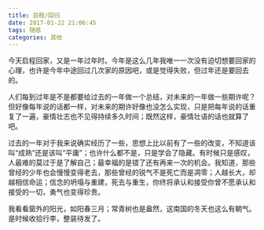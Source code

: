```yaml
---
title: 启程/回归
date: 2017-01-22 21:06:45
tags: 随感
categories: 其他
---
```




今天启程回家，又是一年过年时。今年是这么几年我唯一一次没有迫切想要回家的心理，也许是今年中途回过几次家的原因吧，或是觉得失败，但过年还是要回去的。
<!--more-->

人们每到过年是不是都要给过去的一年做一个总结，对未来的一年做一些期许呢？但好像每年说的话都一样，对未来的期许好像也没怎么实现，只是把每年说的话重复了一遍，豪情壮志也不见得持续多久时间；既然这样，豪情壮语的话也就算了吧。

过去的一年对于我来说确实经历了一些，思想上比以前有了一些的改变，不知道该叫“成熟”还是该叫“平庸”；也许什么都不是，只是学会了隐藏。有时候只是感叹，人最难的莫过于是了解自己；最幸福的是错了还有再来一次的机会。我知道，那些曾经的少年也会慢慢变得老去，那些曾经的锐气不是死亡而是凋零；人越长大，却越相信命运；信念的坍塌与重建，死去与重生，你终将承认和接受你曾不愿承认和接受的一切，勇气也变得珍贵。

我看看窗外的阳光，如阳春三月；常青树也是盎然，这南国的冬天也这么有朝气。是时候收拾行李，整装待发了。


